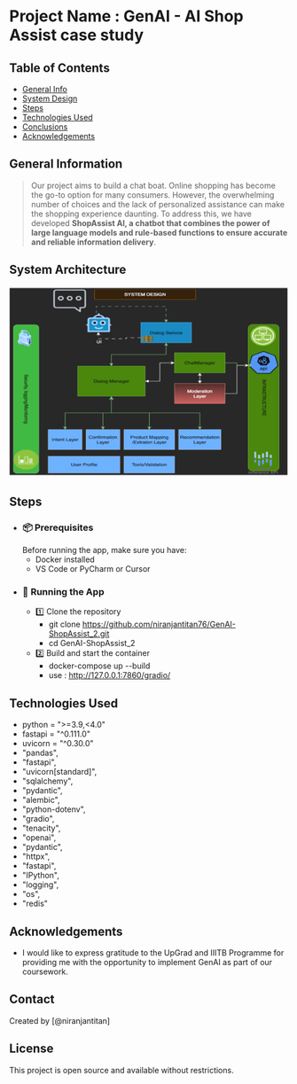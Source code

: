 # Project Name : GenAI - AI Shop Assist case study

## Table of Contents
* [General Info](#general-information)
* [System Design](#system-architecture)
* [Steps](#steps)
* [Technologies Used](#technologies-used)
* [Conclusions](#conclusions)
* [Acknowledgements](#acknowledgements)
## General Information
> Our project aims to build a chat boat. Online shopping has become the go-to option for many consumers.
However, the overwhelming number of choices and the lack of personalized assistance can make the shopping
experience daunting. To address this, we have developed **ShopAssist AI, a chatbot that combines the power of
large language models and rule-based functions to ensure accurate and reliable information delivery**.
## System Architecture
![img.png](img.png)
## Steps
- ### 📦 Prerequisites
    Before running the app, make sure you have:
    - Docker installed
    - VS Code or PyCharm or Cursor
- ### 🚀 Running the App
  - 1️⃣ Clone the repository
    - git clone https://github.com/niranjantitan76/GenAI-ShopAssist_2.git
    - cd GenAI-ShopAssist_2
  - 2️⃣ Build and start the container
    - docker-compose up --build
    - use : http://127.0.0.1:7860/gradio/
## Technologies Used
- python = ">=3.9,<4.0"
- fastapi = "^0.111.0"
- uvicorn = "^0.30.0"
- "pandas",
- "fastapi",
- "uvicorn[standard]",
- "sqlalchemy",
- "pydantic",
- "alembic",
- "python-dotenv",
- "gradio",
- "tenacity",
- "openai",
- "pydantic",
- "httpx",
- "fastapi",
- "IPython",
- "logging",
- "os",
- "redis"



## Acknowledgements
- I would like to express gratitude to the UpGrad and IIITB Programme for providing me with the opportunity to implement GenAI as part of our coursework.

## Contact
Created by [@niranjantitan]


## License
This project is open source and available without restrictions.
